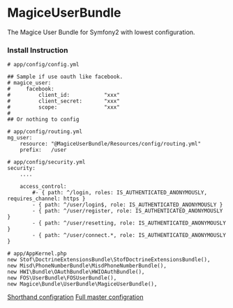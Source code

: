 MagiceUserBundle
================

The Magice User Bundle for Symfony2 with lowest configuration.

### Install Instruction

```
# app/config/config.yml

## Sample if use oauth like facebook.
# magice_user:
#     facebook:
#         client_id:           "xxx"
#         client_secret:       "xxx"
#         scope:               "xxx"
#
## Or nothing to config
```

```
# app/config/routing.yml
mg_user:
    resource: "@MagiceUserBundle/Resources/config/routing.yml"
    prefix:   /user
```

```
# app/config/security.yml
security:
    ....

    access_control:
        #- { path: ^/login, roles: IS_AUTHENTICATED_ANONYMOUSLY, requires_channel: https }
        - { path: ^/user/login$, role: IS_AUTHENTICATED_ANONYMOUSLY }
        - { path: ^/user/register, role: IS_AUTHENTICATED_ANONYMOUSLY }
        - { path: ^/user/resetting, role: IS_AUTHENTICATED_ANONYMOUSLY }
        - { path: ^/user/connect.*, role: IS_AUTHENTICATED_ANONYMOUSLY }

```

```
# app/AppKernel.php
new Stof\DoctrineExtensionsBundle\StofDoctrineExtensionsBundle(),
new Misd\PhoneNumberBundle\MisdPhoneNumberBundle(),
new HWI\Bundle\OAuthBundle\HWIOAuthBundle(),
new FOS\UserBundle\FOSUserBundle(),
new Magice\Bundle\UserBundle\MagiceUserBundle(),
```

[Shorthand configration](https://github.com/Joypricecorp/MagiceUserBundle/blob/master/short_configuration.md)
[Full master configration](https://github.com/Joypricecorp/MagiceUserBundle/blob/master/full_configuration.md)
